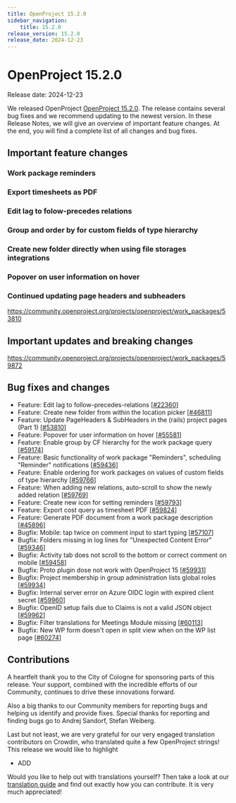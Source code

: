 ```yaml
---
title: OpenProject 15.2.0
sidebar_navigation:
    title: 15.2.0
release_version: 15.2.0
release_date: 2024-12-23
---
```


# OpenProject 15.2.0

Release date: 2024-12-23

We released OpenProject [OpenProject 15.2.0](https://community.openproject.org/versions/2143).
The release contains several bug fixes and we recommend updating to the newest version.
In these Release Notes, we will give an overview of important feature changes.
At the end, you will find a complete list of all changes and bug fixes.

## Important feature changes

### Work package reminders

### Export timesheets as PDF

### Edit lag to folow-precedes relations

### Group and order by for custom fields of type hierarchy

### Create new folder directly when using file storages integrations

### Popover on user information on hover

### Continued updating page headers and subheaders
https://community.openproject.org/projects/openproject/work_packages/53810

## Important updates and breaking changes

<!-- Remove this section if empty, add to it in pull requests linking to tickets and provide information -->

<!--more-->

https://community.openproject.org/projects/openproject/work_packages/59872 

## Bug fixes and changes

<!-- Warning: Anything within the below lines will be automatically removed by the release script -->
<!-- BEGIN AUTOMATED SECTION -->

- Feature: Edit lag to follow-precedes-relations \[[#22360](https://community.openproject.org/wp/22360)\]
- Feature: Create new folder from within the location picker \[[#46811](https://community.openproject.org/wp/46811)\]
- Feature: Update PageHeaders &amp; SubHeaders in the (rails) project pages (Part 1) \[[#53810](https://community.openproject.org/wp/53810)\]
- Feature: Popover for user information on hover \[[#55581](https://community.openproject.org/wp/55581)\]
- Feature: Enable group by CF hierarchy for the work package query \[[#59174](https://community.openproject.org/wp/59174)\]
- Feature: Basic functionality of work package &quot;Reminders&quot;, scheduling &quot;Reminder&quot; notifications \[[#59436](https://community.openproject.org/wp/59436)\]
- Feature: Enable ordering for work packages on values of custom fields of type hierarchy \[[#59766](https://community.openproject.org/wp/59766)\]
- Feature: When adding new relations, auto-scroll to show the newly added relation \[[#59769](https://community.openproject.org/wp/59769)\]
- Feature: Create new icon for setting reminders \[[#59793](https://community.openproject.org/wp/59793)\]
- Feature: Export cost query as timesheet PDF \[[#59824](https://community.openproject.org/wp/59824)\]
- Feature: Generate PDF document from a work package description  \[[#45896](https://community.openproject.org/wp/45896)\]
- Bugfix: Mobile: tap twice on comment input to start typing \[[#57107](https://community.openproject.org/wp/57107)\]
- Bugfix: Folders missing in log lines for &quot;Unexpected Content Error&quot; \[[#59346](https://community.openproject.org/wp/59346)\]
- Bugfix: Activity tab does not scroll to the bottom or correct comment on mobile \[[#59458](https://community.openproject.org/wp/59458)\]
- Bugfix: Proto plugin dose not work with OpenProject 15 \[[#59931](https://community.openproject.org/wp/59931)\]
- Bugfix: Project membership in group administration lists global roles \[[#59934](https://community.openproject.org/wp/59934)\]
- Bugfix: Internal server error on Azure OIDC login with expired client secret \[[#59960](https://community.openproject.org/wp/59960)\]
- Bugfix: OpenID setup fails due to Claims is not a valid JSON object \[[#59962](https://community.openproject.org/wp/59962)\]
- Bugfix: Filter translations for Meetings Module missing \[[#60113](https://community.openproject.org/wp/60113)\]
- Bugfix: New WP form doesn&#39;t open in split view when on the WP list page \[[#60274](https://community.openproject.org/wp/60274)\]

<!-- END AUTOMATED SECTION -->
<!-- Warning: Anything above this line will be automatically removed by the release script -->

## Contributions
A heartfelt thank you to the City of Cologne for sponsoring parts of this release. Your support, combined with the incredible efforts of our Community, continues to drive these innovations forward.

Also a big thanks to our Community members for reporting bugs and helping us identify and provide fixes. Special thanks for reporting and finding bugs go to Andrej Sandorf, Stefan Weiberg.

Last but not least, we are very grateful for our very engaged translation contributors on Crowdin, who translated quite a few OpenProject strings! This release we would like to highlight
- ADD

Would you like to help out with translations yourself? Then take a look at our [translation guide](../../contributions-guide/translate-openproject/) and find out exactly how you can contribute. It is very much appreciated!

